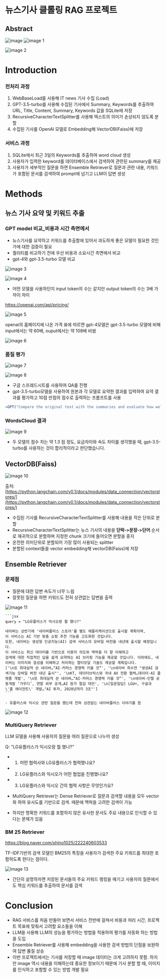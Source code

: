 # 뉴스기사 클롤링 RAG 프로젝트

## Abstract
![image](https://github.com/user-attachments/assets/cebb0ef2-867a-4dac-a9fe-63a6ae201c7e)
![image 1](https://github.com/user-attachments/assets/ae44d0dd-156b-45e8-a473-5f05d304d5d2)

![image 2](https://github.com/user-attachments/assets/be06f52f-8681-4acd-bc6d-cf638412fde9)


# Introduction

### 전처리 과정

1. WebBaseLoad를 사용해 IT news 기사 수집 (Load)
2. GPT-3.5-turbo를 사용해 수집된 기사에서 Summary, Keywords를 추출하여 URL, Title, Content, Summary, Keywords 값을 SQLite에 저장
3. RecursiveCharacterTextSplitter를 사용해 텍스트의 의미가 손상되지 않도록 분할
4. 수집된 기사를 OpenAI 모델로 Embedding해 VectorDB(Faiss)에 저장

### 서비스 과정

1. SQLite에서 최근 3일의 Keywords를 추출하여 word cloud 생성
2. 사용자가 입력한 keyword를 데이터베이스에서 검색하여 관련된 summary를 제공
3. 사용자가 세부적인 질문을 하면 Ensemble Retriever로 질문과 관련 내용, 키워드가 포함된 문서를 검색하여 prompt에 넘기고 LLM이 답변 생성

# Methods

## 뉴스 기사 요약 및 키워드 추출

### GPT model 비교_비용과 시간 측면에서

- 뉴스기사를 요약하고 키워드를 추출함에 있어서 과도하게 좋은 모델이 필요한 것인가에 대한 검증이 필요
- 퀄리티를 비교하기 전에 우선 비용과 소요시간 측면에서 비교
- gpt-4와 gpt-3.5-turbo 모델 비교

![image 3](https://github.com/user-attachments/assets/67319723-7310-4a45-9245-817bfa122d21)

![image 4](https://github.com/user-attachments/assets/adfadade-aea4-4fc4-8572-3b30bc72c8be)

- 어떤 모델을 사용하던지 input token의 수는 같지만 output token의 수는 3배 가까이 차이

https://openai.com/api/pricing/

![image 5](https://github.com/user-attachments/assets/9db4bfd0-676d-4743-9e59-c3ccb33a1a9a)

openai의 홈페이지에 나온 가격 표에 따르면 gpt-4모델은 gpt-3.5-turbo 모델에 비해 input에서는 약 60배, ouput에서는 약 108배 비쌈

![image 6](https://github.com/user-attachments/assets/53de48bf-d53c-49d3-bcaa-8438ffd2cb32)


### 품질 평가

![image 7](https://github.com/user-attachments/assets/62820418-a16b-45f9-a19f-90f7b052ce9e)

![image 8](https://github.com/user-attachments/assets/49633054-a397-461c-b859-c25a5579256a)


- 구글 스프래드시트를 사용하여 QA를 진행
- gpt-3.5-turbo모델을 사용하여 원본과 각 모델로 요약한 결과를 입력하여 요약 결과를 평가하고 10점 만점의 점수로 출력하는 프롬프트를 사용

```jsx
=GPT("Compare the original text with the summaries and evaluate how well the summaries are written on a scale of 1 to 10, outputting only the scores and no other text." & $L2)
```
### WordsCloud 결과
![image 9](https://github.com/user-attachments/assets/bc0029e4-6652-4001-a790-8e61d040f85b)

- 두 모델의 점수 차는 약 1.3 점 정도, 요금차이와 속도 차이를 생각했을 때, gpt-3.5-turbo를 사용하는 것이 합리적이라고 판단했습니다.

## VectorDB(Faiss)
![image 10](https://github.com/user-attachments/assets/06ad5fa7-180b-4e98-b0d7-d442bca8b4a7)

출처: [https://python.langchain.com/v0.1/docs/modules/data_connection/vectorstores/](https://python.langchain.com/v0.1/docs/modules/data_connection/vectorstores/)

- 수집된 기사를 RecursiveCharacterTextSplitter를 사용해 내용을 작은 단위로 분할
- RecursiveCharacterTextSplitter는 뉴스 기사의 내용을 **단락->문장->단어** 순서로 재귀적으로 분할하며 지정한 chunk 크기에 들어오면 분할을 중지
- 온전한 의미단위로 분할되어 가장 많이 사용되는 splitter
- 분할된 context들을 vector embedding해 vectorDB(Faiss)에 저장

## Ensemble Retriever

### 문제점

- 질문에 대한 답변 속도가 너무 느림
- 잘못된 질문을 하면 키워드도 전혀 상관없는 답변을 출력
  
![image 11](https://github.com/user-attachments/assets/3366c4a2-6ef2-4fa5-a4d8-a36e23ab9681)
    
    ```jsx
    query = "LG유플러스가 익시오랑 뭘 했나?"
    
    네이버는 상반기에 '네이버플러스 스토어'를 별도 애플리케이션으로 출시할 계획이며, 
    이 서비스는 AI 기반 맞춤 쇼핑 추천 기능을 고도화한 것입니다. 
    또한, 네이버는 생성형 인공지능(AI) 검색 서비스의 모바일 버전을 내년에 출시할 예정입니다. 
    이 서비스는 최신 데이터를 기반으로 이용자 의도와 맥락을 더 잘 이해하고 
    검색에 대한 직접적인 답을 쉽게 요약하는 AI 브리핑 기능을 제공할 것입니다. 이외에도, 네이버는 이미지와 음성을 이해하고 처리하는 멀티모달 기술도 제공할 계획입니다.
    ['\n또 최대실적 쓴 네이버…“AI·커머스 경쟁력 키울 것”', '\n네이버 최수연 "생성AI 검색기능 모바일 버전 내년 출시"', '\nKT, 데이터브릭스와 국내 AX 전환 협력…데이터·AI 플랫폼 개발', '\n또 최대실적 쓴 네이버…“AI·커머스 경쟁력 키울 것”', '\n네이버-인텔 공동개발 ‘가우디’, 연말 외부 공개…AI 원가 절감 대안', '\n[일문일답] LGU+, 구글과 \'홈 에이전트\' 개발…"AI 투자, 2028년까지 3조"']
    ```
    
    - 유플러스와 익시오 관련 질문을 했는데 전혀 상관없는 네이버플러스 이야기를 함
![image 12](https://github.com/user-attachments/assets/6b33447a-9815-461a-a0ef-8a0c1a711078)


### MultiQuery Retriever

LLM 모델을 사용해 사용자의 질문을 여러 질문으로 나누어 생성

Q: "LG유플러스가 익시오랑 뭘 했나?”

- 1. 어떤 협력사와 LG유플러스가 협력했나요?
- 2. LG유플러스와 익시오가 어떤 협업을 진행했나요?
- 3. LG유플러스와 익시오 간의 협력 사항은 무엇인가요?

- MultiQuery Retriever는 Dense Retriever로 질문과 검색할 내용을 모두 vector화 하여 유사도를 기반으로 검색. 때문에 맥락을 고려한 검색이 가능
- 하지만 명확한 키워드를 포함하지 않은 유사한 문서도 주요 내용으로 인식할 수 있다는 문제가 있음

### BM 25 Retriever

https://blog.naver.com/shino1025/222240603533

TF-IDF기반의 검색 모델인 BM25의 특징을 사용자가 검색한 주요 키워드를 최대한 포함하도록 한다는 점이다. 

![image 13](https://github.com/user-attachments/assets/2055c5fc-67c5-4201-a42d-052d1141b001)

- 간단히 설명하자면 저장된 문서들의 주요 키워드 랭킹을 매기고 사용자의 질문에서도 핵심 키워드를 추출하여 문서를 검색

# Conclusion

- RAG 서비스를 처음 만들어 보면서 서비스 전반에 걸쳐서 비용과 처리 시간, 프로젝트 목표에 맞춰서 고려할 요소들을 이해
- LLM을 사용해 LLM의 성능을 평가하는 방법을 적용하여 평가를 자동화 하는 방법을 도입
- Ensemble Retriever를 사용해 embedding을 사용한 검색 방법의 단점을 보완하여 답변 품질 상승
- 이번 프로젝트에서는 기사를 저장할 때 image 데이터는 크게 고려하지 못함. 하지만 image 역시 내용을 이해하는데 중요한 정보이기 때문에 기사 분할 할 때, 이미지를 인식하고 포함할 수 있는 방법 개발 필요
